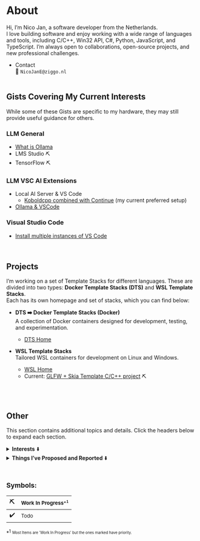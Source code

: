 # About

Hi, I’m Nico Jan, a software developer from the Netherlands.  
I love building software and enjoy working with a wide range of languages and tools, including C/C++, Win32 API, C#, Python, JavaScript, and TypeScript. I’m always open to collaborations, open-source projects, and new professional challenges.



- Contact  
📧 `NicoJanE@ziggo.nl`
<br><br>

## Gists Covering My Current Interests

While some of these Gists are specific to my hardware, they may still provide useful guidance for others.

### LLM General

- [What is Ollama](https://gist.github.com/NicoJanE/e8dbb0b4df1c3ffec8c4602171515ae8)
- LMS Studio ⛏️ 
- TensorFlow ⛏️ 


### LLM VSC AI Extensions

- Local AI Server & VS Code
  - [Koboldcpp combined with Continue](https://gist.github.com/NicoJanE/abee1129af1f4e7d0c2ebb38907c9b86) (my current preferred setup)
- [Ollama & VSCode](https://gist.github.com/NicoJanE/0be498206ff6e5eedf48147ee9d3cd15)
   

### Visual Studio Code
- [Install multiple instances of VS Code](https://gist.github.com/NicoJanE/bd7a66e22b5fec1e29c01880c5511326)


<br>

## Projects

I’m working on a set of Template Stacks for different languages. These are divided into two types: **Docker Template Stacks (DTS)** and **WSL Template Stacks**.  
Each has its own homepage and set of stacks, which you can find below:

- **DTS ➡️ Docker Template Stacks (Docker)**  
  A collection of Docker containers designed for development, testing, and experimentation.  
  * [DTS Home](https://nicojane.github.io/Docker-Template-Stacks-Home/)

- **WSL Template Stacks**  
  Tailored WSL containers for development on Linux and Windows.  
  * [WSL Home](https://nicojane.github.io/WSL-Template-Stacks-Home/)
  - Current: [GLFW + Skia Template C/C++ project](https://github.com/NicoJanE/WSL-Development-Stack-GLFW-Skia-CPP-Template) ⛏️ 

<br>

<!--    
1. PTR ➡️ Project Template Realization<br>
  A private(for now) foR creating applications based on templates, optional with a docker container(⚪)<br>
   [Click here](https://www.google.com) <br><br> -->

<br>

## Other

This section contains additional topics and details. Click the headers below to expand each section.

<details>
<summary> <b>Interests</b> ⬇️</summary>
  
Here’s a list of technologies and topics reflecting both my experience and current interests.

- **C/C++**
- **AI**
- **Docker / Kubernetes**
- **Python**
- **Win32 API**
- **ARM Microcontrollers**
  - STM32
- **.NET**
  - Core
  - MAUI
  - WPF
- **AssemblyScript**
- **WebAssembly**
- **PowerShell**
- **Angular**
- **Visual Studio Code**
  - [Install Multiple VS code versions](https://gist.github.com/NicoJanE/bd7a66e22b5fec1e29c01880c5511326)
 
<br>
</details>

<details>
<summary> <b>Things I’ve Proposed and Reported</b> ⬇️</summary>

A list of my proposals, suggestions, and reports across different communities.

- [C++ Separate types from instances](https://nicojane.github.io/WSL-Development-Stack-GLFW-Skia-CPP-Template/Howtos/CPPStyle-type-name-separation)

<br>
</details>

<br>

<sub>Symbols:</sub>
---
| ⛏️ | <small> Work In Progress<small>*<sup>1</small> |
|:---|:------------------------|
| ✔️ |<small> Todo</small> |

*<sup>1</sup> 
<sup><sub>Most Items are 'Work In Progress' but the ones marked have priority.</sub></sup>

<!--- 
- 📫 How to reach me at Nico2993ee@live.nl

-  <a href="https://gist.github.com/NicoJanE/c4433a9836ff5da1a8900e27f8614546">Something</a>  
-->

<!---
NicoJanE/NicoJanE is a ✨ special ✨ repository because its `README.md` (this file) appears on your GitHub profile.
You can click the Preview link to take a look at your changes.
--->



<!--
<sub>Legend</sub>
<table>
    <thead>                
        <tr>  <th>Planned public</th><th>⚪</th>  </tr>
        <tr>  <th>private</th><th>🔴</th>  </tr>        
        <tr>  <th>public</th> <th>🟢</th>  </tr>
    </thead>    
</table><br><br>
-->
